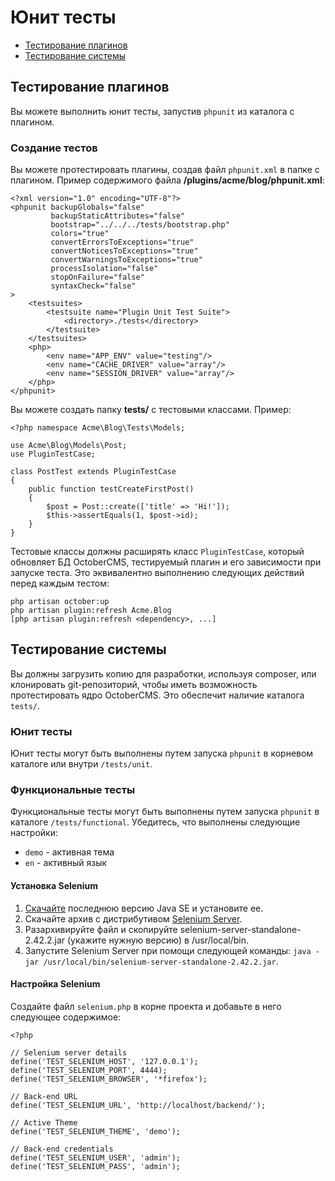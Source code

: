 # Юнит тесты

- [Тестирование плагинов](#testing-plugins)
- [Тестирование системы](#testing-system)

<a href="#testing-plugins" name="testing-plugins" class="anchor"></a>
## Тестирование плагинов

Вы можете выполнить юнит тесты, запустив `phpunit` из каталога с плагином.

### Создание тестов

Вы можете протестировать плагины, создав файл `phpunit.xml` в папке с плагином. Пример содержимого файла **/plugins/acme/blog/phpunit.xml**:

    <?xml version="1.0" encoding="UTF-8"?>
    <phpunit backupGlobals="false"
             backupStaticAttributes="false"
             bootstrap="../../../tests/bootstrap.php"
             colors="true"
             convertErrorsToExceptions="true"
             convertNoticesToExceptions="true"
             convertWarningsToExceptions="true"
             processIsolation="false"
             stopOnFailure="false"
             syntaxCheck="false"
    >
        <testsuites>
            <testsuite name="Plugin Unit Test Suite">
                <directory>./tests</directory>
            </testsuite>
        </testsuites>
        <php>
            <env name="APP_ENV" value="testing"/>
            <env name="CACHE_DRIVER" value="array"/>
            <env name="SESSION_DRIVER" value="array"/>
        </php>
    </phpunit>

Вы можете создать папку **tests/** с тестовыми классами. Пример:

    <?php namespace Acme\Blog\Tests\Models;

    use Acme\Blog\Models\Post;
    use PluginTestCase;

    class PostTest extends PluginTestCase
    {
        public function testCreateFirstPost()
        {
            $post = Post::create(['title' => 'Hi!']);
            $this->assertEquals(1, $post->id);
        }
    }

Тестовые классы должны расширять класс `PluginTestCase`, который обновляет БД OctoberCMS, тестируемый плагин и его зависимости при запуске теста. Это эквивалентно выполнению следующих действий перед каждым тестом:

    php artisan october:up
    php artisan plugin:refresh Acme.Blog
    [php artisan plugin:refresh <dependency>, ...]

<a href="#testing-system" name="testing-system" class="anchor"></a>
## Тестирование системы

Вы должны загрузить копию для разработки, используя composer, или клонировать git-репозиторий, чтобы иметь возможность протестировать ядро OctoberCMS. Это обеспечит наличие каталога `tests/`.

### Юнит тесты

Юнит тесты могут быть выполнены путем запуска `phpunit` в корневом каталоге или внутри `/tests/unit`.

### Функциональные тесты

Функциональные тесты могут быть выполнены путем запуска `phpunit` в каталоге `/tests/functional`. Убедитесь, что выполнены следующие настройки:

- `demo` - активная тема
- `en` - активный язык

#### Установка Selenium

1. [Скачайте](http://java.sun.com/) последнюю версию Java SE и установите ее.
1. Скачайте архив с дистрибутивом [Selenium Server](http://seleniumhq.org/download/).
1. Разархивируйте файл и скопируйте selenium-server-standalone-2.42.2.jar (укажите нужную версию) в /usr/local/bin.
1. Запустите Selenium Server при помощи следующей команды: `java -jar /usr/local/bin/selenium-server-standalone-2.42.2.jar`.

#### Настройка Selenium

Создайте файл `selenium.php` в корне проекта и добавьте в него следующее содержимое:

    <?php

    // Selenium server details
    define('TEST_SELENIUM_HOST', '127.0.0.1');
    define('TEST_SELENIUM_PORT', 4444);
    define('TEST_SELENIUM_BROWSER', '*firefox');

    // Back-end URL
    define('TEST_SELENIUM_URL', 'http://localhost/backend/');

    // Active Theme
    define('TEST_SELENIUM_THEME', 'demo');

    // Back-end credentials
    define('TEST_SELENIUM_USER', 'admin');
    define('TEST_SELENIUM_PASS', 'admin');
